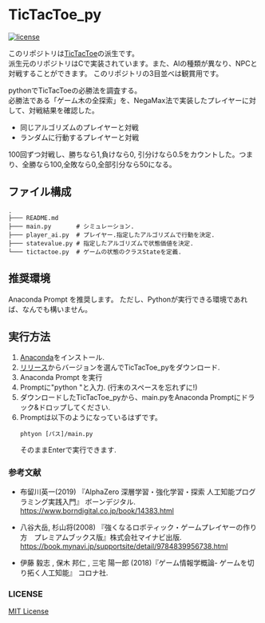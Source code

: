 # TicTacToe_py
[![license](https://img.shields.io/github/license/kentokura/TicTacToe_py)](./LICENSE)

このリポジトリは[TicTacToe](https://github.com/kentokura/TicTacToe)の派生です。  
派生元のリポジトリはCで実装されています。また、AIの種類が異なり、NPCと対戦することができます。
このリポジトリの3目並べは観賞用です。

pythonでTicTacToeの必勝法を調査する。  
必勝法である「ゲーム木の全探索」を、NegaMax法で実装したプレイヤーに対して、対戦結果を確認した。
* 同じアルゴリズムのプレイヤーと対戦
* ランダムに行動するプレイヤーと対戦

100回ずつ対戦し、勝ちなら1,負けなら0, 引分けなら0.5をカウントした。つまり、全勝なら100,全敗なら0,全部引分なら50になる。


## ファイル構成
~~~
.
├─── README.md
├─── main.py       # シミュレーション.  
├─── player_ai.py  # プレイヤー.指定したアルゴリズムで行動を決定.  
├─── statevalue.py # 指定したアルゴリズムで状態価値を決定.  
└─── tictactoe.py  # ゲームの状態のクラスStateを定義.  
~~~

## 推奨環境
Anaconda Prompt を推奨します。
ただし、Pythonが実行できる環境であれば、なんでも構いません。

## 実行方法
1. [Anaconda](https://www.anaconda.com/)をインストール.
1. [リリース](https://github.com/kentokura/TicTacToe_py/releases)からバージョンを選んでTicTacToe_pyをダウンロード.
1. Anaconda Prompt を実行
1. Promptに"python "と入力. (行末のスペースを忘れずに!)
1. ダウンロードしたTicTacToe_pyから、main.pyをAnaconda Promptにドラック&ドロップしてください.
1. Promptは以下のようになっているはずです。
   ~~~
   phtyon [パス]/main.py
   ~~~
   そのままEnterで実行できます.

### 参考文献

* 布留川英一(2019) 『AlphaZero 深層学習・強化学習・探索 人工知能プログラミング実践入門』 ボーンデジタル.  
  https://www.borndigital.co.jp/book/14383.html  

* 八谷大岳, 杉山将(2008) 『強くなるロボティック・ゲームプレイヤーの作り方　プレミアムブックス版』株式会社マイナビ出版.  
  https://book.mynavi.jp/supportsite/detail/9784839956738.html  
  
* 伊藤 毅志 , 保木 邦仁 , 三宅 陽一郎 (2018)『ゲーム情報学概論- ゲームを切り拓く人工知能』 コロナ社.  

### LICENSE

[MIT License](./LICENSE)

